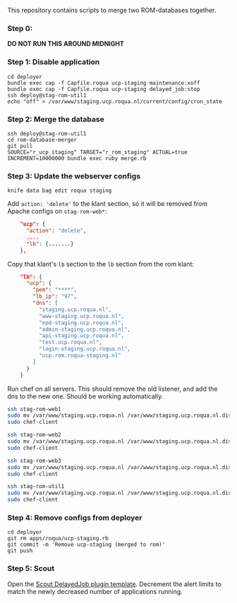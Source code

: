 This repository contains scripts to merge two ROM-databases together.

### Step 0:

**DO NOT RUN THIS AROUND MIDNIGHT**

### Step 1: Disable application

```
cd deployer
bundle exec cap -f Capfile.roqua ucp-staging maintenance:xoff
bundle exec cap -f Capfile.roqua ucp-staging delayed_job:stop
ssh deploy@stag-rom-util1
echo "off" > /var/www/staging.ucp.roqua.nl/current/config/cron_state
```

### Step 2: Merge the database

```
ssh deploy@stag-rom-util1
cd rom-database-merger
git pull
SOURCE="r_ucp_staging" TARGET="r_rom_staging" ACTUAL=true INCREMENT=10000000 bundle exec ruby merge.rb
```

### Step 3: Update the webserver configs

```
knife data bag edit roqua staging
```

Add `action: 'delete'` to the klant section, so it will be removed from Apache configs on `stag-rom-web*`:

```json
    "ucp": {
      "action": "delete",
      ....
      "lb": {.......}
    },
```

Copy that klant's `lb` section to the `lb` section from the rom klant:

```json
    "lb": {
      "ucp": {
        "pem": "****",
        "lb_ip": "97",
        "dns": [
          "staging.ucp.roqua.nl",
          "www-staging.ucp.roqua.nl",
          "epd-staging.ucp.roqua.nl",
          "admin-staging.ucp.roqua.nl",
          "api-staging.ucp.roqua.nl",
          "test.ucp.roqua.nl",
          "login-staging.ucp.roqua.nl",
          "ucp.rom.roqua-staging.nl"
        ]
      }
    }
```

Run chef on all servers. This should remove the old listener, and add the dns to the new one. Should be working automatically.

```bash
ssh stag-rom-web1
sudo mv /var/www/staging.ucp.roqua.nl /var/www/staging.ucp.roqua.nl.disabled
sudo chef-client

ssh stag-rom-web2
sudo mv /var/www/staging.ucp.roqua.nl /var/www/staging.ucp.roqua.nl.disabled
sudo chef-client

ssh stag-rom-web3
sudo mv /var/www/staging.ucp.roqua.nl /var/www/staging.ucp.roqua.nl.disabled
sudo chef-client

ssh stag-rom-util1
sudo mv /var/www/staging.ucp.roqua.nl /var/www/staging.ucp.roqua.nl.disabled
sudo chef-client
```

### Step 4: Remove configs from deployer

```
cd deployer
git rm apps/roqua/ucp-staging.rb
git commit -m 'Remove ucp-staging (merged to rom)'
git push
```

### Step 5: Scout

Open the [Scout DelayedJob plugin template](https://scoutapp.com/roqua/roles/139301/plugin_templates/294271/trigger_templates). Decrement the alert limits to match the newly decreased number of applications running.
